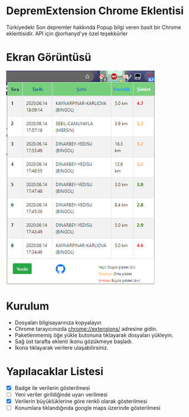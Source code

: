 # DepremExtension Chrome Eklentisi
Türkiyedeki Son depremler hakkında Popup bilgi veren basit bir Chrome eklentisidir.
API için @orhanyd'ye özel teşekkürler
# Ekran Görüntüsü
![Title](https://github.com/HakanYilmazzz/DepremExtension/blob/master/assets/_images/sssy.png)

# Kurulum
* Dosyaları bilgisayarınıza kopyalayın
* Chrome tarayıcınızda [chrome://extensions/](chrome://extensions/) adresine gidin.
* Paketlenmemiş öğe yükle butonuna tıklayarak dosyaları yükleyin.
* Sağ üst tarafta eklenti ikonu gözükmeye başladı.
* İkona tıklayarak verilere ulaşabilirsiniz.

# Yapılacaklar Listesi

- [X] Badge ile verilerin gösterilmesi
- [ ] Yeni veriler girildiğinde uyarı verilmesi
- [X] Verilerin büyüklüklerine göre renkli olarak gösterilmesi 
- [ ] Konumlara tıklandığında google maps üzerinde gösterilmesi
